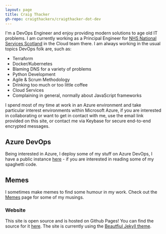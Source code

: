 ```yaml
---
layout: page
title: Craig Thacker
gh-repo: craigthackerx/craigthacker-dot-dev
---
```


I'm a DevOps Engineer and enjoy providing modern solutions to age old IT problems. I am currently working as a Principal Engineer for [NHS National Services Scotland](https://www.nss.nhs.scot/) in the Cloud team there. I am always working in the usual topics DevOps folk are, such as:

- Terraform
- Docker/Kubernetes
- Blaming DNS for a variety of problems
- Python Development
- Agile & Scrum Methodology
- Drinking too much or too little coffee
- Cloud Services
- Complaining in general, normally about JavaScript frameworks

I spend most of my time at work in an Azure environment and take particular interest environments within Microsoft Azure, if you are interested in collaborating or want to get in contact with me, use the email link provided on this site, or contact me via Keybase for secure end-to-end encrypted messages.


## Azure DevOps

Being interested in Azure, I deploy some of my stuff on Azure DevOps, I have a public instance [here](https://dev.azure.com/craigtho/craigtho-azdo) - if you are interested in reading some of my spaghetti code.  

## Memes

I sometimes make memes to find some humour in my work. Check out the [Memes](https://craigthacker.dev/memes) page for some of my musings.


### Website

This site is open source and is hosted on Github Pages! You can find the source for it [here](https://github.com/craigthackerx/craigthacker-dot-dev).  The site is currently using the [Beautfiul Jekyll theme](https://github.com/daattali/beautiful-jekyll).